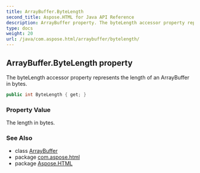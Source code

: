 ```yaml
---
title: ArrayBuffer.ByteLength
second_title: Aspose.HTML for Java API Reference
description: ArrayBuffer property. The byteLength accessor property represents the length of an ArrayBuffer in bytes
type: docs
weight: 20
url: /java/com.aspose.html/arraybuffer/bytelength/
---
```

## ArrayBuffer.ByteLength property

The byteLength accessor property represents the length of an ArrayBuffer in bytes.

```java
public int ByteLength { get; }
```

### Property Value

The length in bytes.

### See Also

* class [ArrayBuffer](../)
* package [com.aspose.html](../../arraybuffer/)
* package [Aspose.HTML](../../../)
